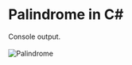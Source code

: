 # Palindrome in C#
Console output.<br>
<br>
![Palindrome](https://user-images.githubusercontent.com/58237012/232550380-2cfab829-fa91-4c1d-9f09-d4a4e9d9fc3d.jpg)

